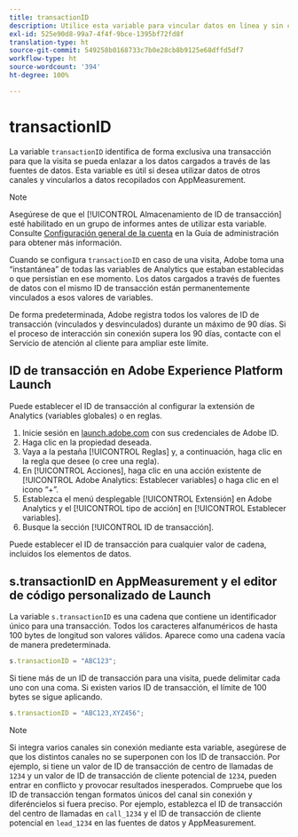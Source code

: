 ```yaml
---
title: transactionID
description: Utilice esta variable para vincular datos en línea y sin conexión.
exl-id: 525e90d8-99a7-4f4f-9bce-1395bf72fd8f
translation-type: ht
source-git-commit: 549258b0168733c7b0e28cb8b9125e68dffd5df7
workflow-type: ht
source-wordcount: '394'
ht-degree: 100%

---
```


# transactionID

La variable `transactionID` identifica de forma exclusiva una transacción para que la visita se pueda enlazar a los datos cargados a través de las fuentes de datos. Esta variable es útil si desea utilizar datos de otros canales y vincularlos a datos recopilados con AppMeasurement.

>[!NOTE]
>
>Asegúrese de que el [!UICONTROL Almacenamiento de ID de transacción] esté habilitado en un grupo de informes antes de utilizar esta variable. Consulte [Configuración general de la cuenta](/help/admin/admin/general-acct-settings-admin.md) en la Guía de administración para obtener más información.

Cuando se configura `transactionID` en caso de una visita, Adobe toma una “instantánea” de todas las variables de Analytics que estaban establecidas o que persistían en ese momento. Los datos cargados a través de fuentes de datos con el mismo ID de transacción están permanentemente vinculados a esos valores de variables.

De forma predeterminada, Adobe registra todos los valores de ID de transacción (vinculados y desvinculados) durante un máximo de 90 días. Si el proceso de interacción sin conexión supera los 90 días, contacte con el Servicio de atención al cliente para ampliar este límite.

## ID de transacción en Adobe Experience Platform Launch

Puede establecer el ID de transacción al configurar la extensión de Analytics (variables globales) o en reglas.

1. Inicie sesión en [launch.adobe.com](https://launch.adobe.com) con sus credenciales de Adobe ID.
2. Haga clic en la propiedad deseada.
3. Vaya a la pestaña [!UICONTROL Reglas] y, a continuación, haga clic en la regla que desee (o cree una regla).
4. En [!UICONTROL Acciones], haga clic en una acción existente de [!UICONTROL Adobe Analytics: Establecer variables] o haga clic en el icono “+”.
5. Establezca el menú desplegable [!UICONTROL Extensión] en Adobe Analytics y el [!UICONTROL tipo de acción] en [!UICONTROL Establecer variables].
6. Busque la sección [!UICONTROL ID de transacción].

Puede establecer el ID de transacción para cualquier valor de cadena, incluidos los elementos de datos.

## s.transactionID en AppMeasurement y el editor de código personalizado de Launch

La variable `s.transactionID` es una cadena que contiene un identificador único para una transacción. Todos los caracteres alfanuméricos de hasta 100 bytes de longitud son valores válidos. Aparece como una cadena vacía de manera predeterminada.

```js
s.transactionID = "ABC123";
```

Si tiene más de un ID de transacción para una visita, puede delimitar cada uno con una coma. Si existen varios ID de transacción, el límite de 100 bytes se sigue aplicando.

```js
s.transactionID = "ABC123,XYZ456";
```

>[!NOTE]
>
>Si integra varios canales sin conexión mediante esta variable, asegúrese de que los distintos canales no se superponen con los ID de transacción. Por ejemplo, si tiene un valor de ID de transacción de centro de llamadas de `1234` y un valor de ID de transacción de cliente potencial de `1234`, pueden entrar en conflicto y provocar resultados inesperados. Compruebe que los ID de transacción tengan formatos únicos del canal sin conexión y diferéncielos si fuera preciso. Por ejemplo, establezca el ID de transacción del centro de llamadas en `call_1234` y el ID de transacción de cliente potencial en `lead_1234` en las fuentes de datos y AppMeasurement.

